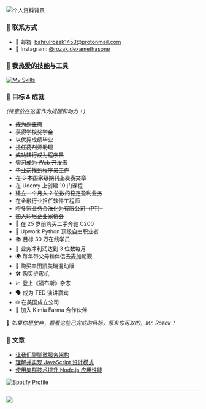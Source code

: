 
![个人资料背景](https://media.licdn.com/dms/image/v2/D5616AQFH20b0whqTkg/profile-displaybackgroundimage-shrink_350_1400/profile-displaybackgroundimage-shrink_350_1400/0/1737797289455?e=1743638400&v=beta&t=r8_tHwYN0hFHXX1xPNAw7koRCQxlIm3YjrG4ze_SeAs)

### 🌟 联系方式
- 📧 邮箱: [bahrulrozak1453@protonmail.com](mailto:bahrulrozak1453@protonmail.com)  
- 📸 Instagram: [@rozak.dexamethasone](https://www.instagram.com/bahrulrozakdev)

### 🚀 我热爱的技能与工具
[![My Skills](https://skillicons.dev/icons?i=python,bootstrap,django,flask&theme=dark)](https://skillicons.dev)

### 🎯 目标 & 成就
*(特意放在这里作为提醒和动力！)*
- ~~成为副主席~~  
- ~~获得学校奖学金~~  
- ~~以优异成绩毕业~~  
- ~~担任药剂师助理~~  
- ~~成功转行成为程序员~~  
- ~~实习成为 Web 开发者~~  
- ~~毕业前找到程序员工作~~  
- ~~在 3 本国家级期刊上发表文章~~  
- ~~在 Udemy 上创建 10 门课程~~  
- ~~建立一个月入 2 位数的稳定盈利业务~~  
- ~~在金融行业担任软件工程师~~  
- ~~将多家业务合法化为有限公司（PT）~~  
- ~~加入印尼企业家协会~~  
- 🎉 在 25 岁前购买二手奔驰 C200  
- 🌟 Upwork Python 顶级自由职业者  
- 📚 目标 30 万在线学员  
- 💼 业务净利润达到 3 位数每月  
- 🌍 每年带父母和伴侣去麦加朝觐  
- 🚗 购买丰田凯美瑞混动版  
- 🛠️ 购买折弯机  
- 📈 登上《福布斯》杂志  
- 🗣️ 成为 TED 演讲嘉宾  
- 🌐 在美国成立公司  
- 🤝 加入 Kimia Farma 合作伙伴  

💪 *如果你想放弃，看看这些已完成的目标，原来你可以的，Mr. Rozak！*

### 📝 文章
- [让我们聊聊微服务架构](https://medium.com/@bahrulrozak/lets-talk-about-microservices-architecture-f38eee796001)  
- [理解并实现 JavaScript 设计模式](https://medium.com/@bahrulrozak/understanding-and-implementing-design-patterns-in-javascript-16551e3ae2aa)  
- [使用集群技术提升 Node.js 应用性能](https://medium.com/@bahrulrozak/implementation-of-clustering-techniques-to-improve-node-js-application-performance-85aa75255a17)  

[![Spotify Profile](https://spotify-github-profile.kittinanx.com/api/view?uid=y815lrm95x23ga03elyv3x2jc&cover_image=true&theme=natemoo-re&show_offline=true&background_color=0000ff&interchange=true&bar_color=ff0000&bar_color_cover=true)](https://github.com/kittinan/spotify-github-profile)

---

[![](https://visitcount.itsvg.in/api?id=Bahrul-Rozak&icon=0&color=0)](https://visitcount.itsvg.in)

<!-- 由 GPRM 自豪创建 ( https://gprm.itsvg.in ) -->
